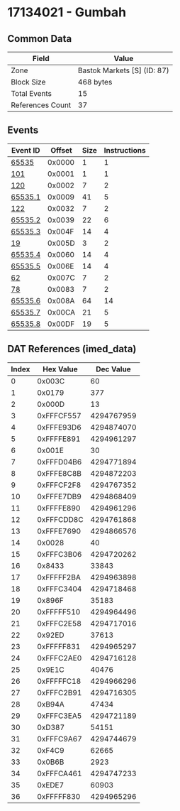 # 17134021 - Gumbah

## Common Data

| Field            | Value                       |
|------------------|-----------------------------|
| Zone             | Bastok Markets [S] (ID: 87) |
| Block Size       | 468 bytes                   |
| Total Events     | 15                          |
| References Count | 37                          |

## Events

| Event ID                | Offset   |   Size |   Instructions |
|-------------------------|----------|--------|----------------|
| [65535](./65535.md)     | 0x0000   |      1 |              1 |
| [101](./101.md)         | 0x0001   |      1 |              1 |
| [120](./120.md)         | 0x0002   |      7 |              2 |
| [65535.1](./65535.1.md) | 0x0009   |     41 |              5 |
| [122](./122.md)         | 0x0032   |      7 |              2 |
| [65535.2](./65535.2.md) | 0x0039   |     22 |              6 |
| [65535.3](./65535.3.md) | 0x004F   |     14 |              4 |
| [19](./19.md)           | 0x005D   |      3 |              2 |
| [65535.4](./65535.4.md) | 0x0060   |     14 |              4 |
| [65535.5](./65535.5.md) | 0x006E   |     14 |              4 |
| [62](./62.md)           | 0x007C   |      7 |              2 |
| [78](./78.md)           | 0x0083   |      7 |              2 |
| [65535.6](./65535.6.md) | 0x008A   |     64 |             14 |
| [65535.7](./65535.7.md) | 0x00CA   |     21 |              5 |
| [65535.8](./65535.8.md) | 0x00DF   |     19 |              5 |

## DAT References (imed_data)

|   Index | Hex Value   |   Dec Value |
|---------|-------------|-------------|
|       0 | 0x003C      |          60 |
|       1 | 0x0179      |         377 |
|       2 | 0x000D      |          13 |
|       3 | 0xFFFCF557  |  4294767959 |
|       4 | 0xFFFE93D6  |  4294874070 |
|       5 | 0xFFFFE891  |  4294961297 |
|       6 | 0x001E      |          30 |
|       7 | 0xFFFD04B6  |  4294771894 |
|       8 | 0xFFFE8C8B  |  4294872203 |
|       9 | 0xFFFCF2F8  |  4294767352 |
|      10 | 0xFFFE7DB9  |  4294868409 |
|      11 | 0xFFFFE890  |  4294961296 |
|      12 | 0xFFFCDD8C  |  4294761868 |
|      13 | 0xFFFE7690  |  4294866576 |
|      14 | 0x0028      |          40 |
|      15 | 0xFFFC3B06  |  4294720262 |
|      16 | 0x8433      |       33843 |
|      17 | 0xFFFFF2BA  |  4294963898 |
|      18 | 0xFFFC3404  |  4294718468 |
|      19 | 0x896F      |       35183 |
|      20 | 0xFFFFF510  |  4294964496 |
|      21 | 0xFFFC2E58  |  4294717016 |
|      22 | 0x92ED      |       37613 |
|      23 | 0xFFFFF831  |  4294965297 |
|      24 | 0xFFFC2AE0  |  4294716128 |
|      25 | 0x9E1C      |       40476 |
|      26 | 0xFFFFFC18  |  4294966296 |
|      27 | 0xFFFC2B91  |  4294716305 |
|      28 | 0xB94A      |       47434 |
|      29 | 0xFFFC3EA5  |  4294721189 |
|      30 | 0xD387      |       54151 |
|      31 | 0xFFFC9A67  |  4294744679 |
|      32 | 0xF4C9      |       62665 |
|      33 | 0x0B6B      |        2923 |
|      34 | 0xFFFCA461  |  4294747233 |
|      35 | 0xEDE7      |       60903 |
|      36 | 0xFFFFF830  |  4294965296 |
